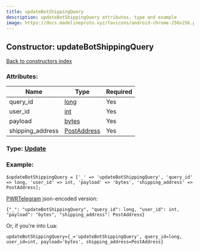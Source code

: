 ```yaml
---
title: updateBotShippingQuery
description: updateBotShippingQuery attributes, type and example
image: https://docs.madelineproto.xyz/favicons/android-chrome-256x256.png
---
```

## Constructor: updateBotShippingQuery  
[Back to constructors index](index.md)



### Attributes:

| Name     |    Type       | Required |
|----------|---------------|----------|
|query\_id|[long](../types/long.md) | Yes|
|user\_id|[int](../types/int.md) | Yes|
|payload|[bytes](../types/bytes.md) | Yes|
|shipping\_address|[PostAddress](../types/PostAddress.md) | Yes|



### Type: [Update](../types/Update.md)


### Example:

```
$updateBotShippingQuery = ['_' => 'updateBotShippingQuery', 'query_id' => long, 'user_id' => int, 'payload' => 'bytes', 'shipping_address' => PostAddress];
```  

[PWRTelegram](https://pwrtelegram.xyz) json-encoded version:

```
{"_": "updateBotShippingQuery", "query_id": long, "user_id": int, "payload": "bytes", "shipping_address": PostAddress}
```


Or, if you're into Lua:  


```
updateBotShippingQuery={_='updateBotShippingQuery', query_id=long, user_id=int, payload='bytes', shipping_address=PostAddress}

```


